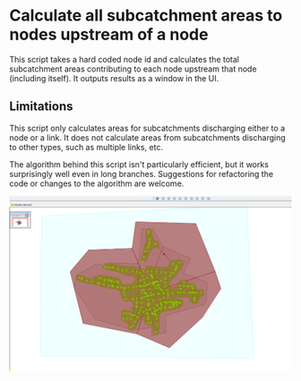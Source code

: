 # Calculate all subcatchment areas to nodes upstream of a node
This script takes a hard coded node id and calculates the total subcatchment areas contributing to each node upstream that node (including itself). It outputs results as a window in the UI.
## Limitations
This script only calculates areas for subcatchments discharging either to a node or a link. It does not calculate areas from subcatchments discharging to other types, such as multiple links, etc.

The algorithm behind this script isn't particularly efficient, but it works surprisingly well even in long branches. Suggestions for refactoring the code or changes to the algorithm are welcome.

![](gif001.gif)
